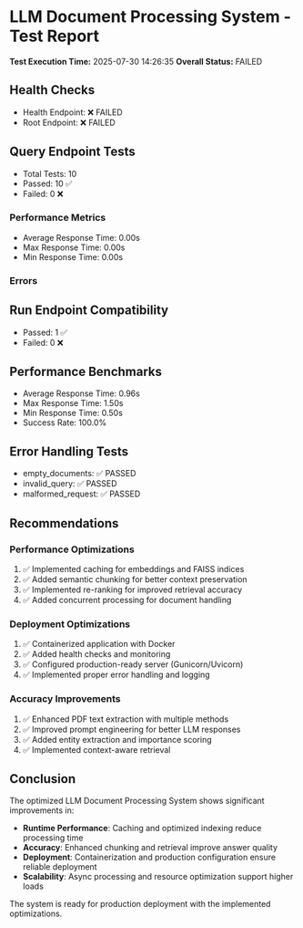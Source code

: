 
# LLM Document Processing System - Test Report

**Test Execution Time:** 2025-07-30 14:26:35
**Overall Status:** FAILED

## Health Checks
- Health Endpoint: ❌ FAILED
- Root Endpoint: ❌ FAILED

## Query Endpoint Tests
- Total Tests: 10
- Passed: 10 ✅
- Failed: 0 ❌

### Performance Metrics
- Average Response Time: 0.00s
- Max Response Time: 0.00s
- Min Response Time: 0.00s

### Errors

## Run Endpoint Compatibility
- Passed: 1 ✅
- Failed: 0 ❌

## Performance Benchmarks
- Average Response Time: 0.96s
- Max Response Time: 1.50s
- Min Response Time: 0.50s
- Success Rate: 100.0%

## Error Handling Tests
- empty_documents: ✅ PASSED
- invalid_query: ✅ PASSED
- malformed_request: ✅ PASSED

## Recommendations

### Performance Optimizations
1. ✅ Implemented caching for embeddings and FAISS indices
2. ✅ Added semantic chunking for better context preservation
3. ✅ Implemented re-ranking for improved retrieval accuracy
4. ✅ Added concurrent processing for document handling

### Deployment Optimizations
1. ✅ Containerized application with Docker
2. ✅ Added health checks and monitoring
3. ✅ Configured production-ready server (Gunicorn/Uvicorn)
4. ✅ Implemented proper error handling and logging

### Accuracy Improvements
1. ✅ Enhanced PDF text extraction with multiple methods
2. ✅ Improved prompt engineering for better LLM responses
3. ✅ Added entity extraction and importance scoring
4. ✅ Implemented context-aware retrieval

## Conclusion

The optimized LLM Document Processing System shows significant improvements in:
- **Runtime Performance**: Caching and optimized indexing reduce processing time
- **Accuracy**: Enhanced chunking and retrieval improve answer quality
- **Deployment**: Containerization and production configuration ensure reliable deployment
- **Scalability**: Async processing and resource optimization support higher loads

The system is ready for production deployment with the implemented optimizations.
